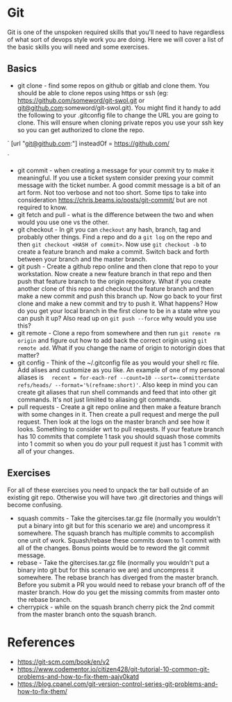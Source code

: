 # Git
Git is one of the unspoken required skills that you'll need to have regardless of what sort of devops style work you are doing.
Here we will cover a list of the basic skills you will need and some exercises.
## Basics

  * git clone - find some repos on github or gitlab and clone them.   You should be able to clone repos using https or ssh (eg: https://github.com/someword/git-swol.git or git@github.com:someword/git-swol.git).  You might find it handy to add the following to your .gitconfig file to change the URL you are going to clone.  This will ensure when cloning private repos you use your ssh key so you can get authorized to clone the repo.

`
[url "git@github.com:"]
        insteadOf = https://github.com/

`

  * git commit - when creating a message for your commit try to make it meaningful.   If you use a ticket system consider prexing your commit message with the ticket number.  A good commit message is a bit of an art form.  Not too verbose and not too short.  Some tips to take into consideration https://chris.beams.io/posts/git-commit/ but are not required to know.
  * git fetch and pull - what is the difference between the two and when would you use one vs the other.
  * git checkout - In git you can `checkout` any hash, branch, tag and probably other things.  Find a repo and do a `git log` on the repo and then `git checkout <HASH of commit>`.  Now use `git checkout -b` to create a feature branch and make a commit.  Switch back and forth between your branch and the master branch.
  * git push - Create a github repo online and then clone that repo to your workstation.   Now create a new feature branch in that repo and then push that feature branch to the origin repository.  What if you create another clone of this repo and checkout the feature branch and then make a new commit and push this branch up.   Now go back to your first clone and make a new commit and try to push it.  What happens?  How do you get your local branch in the first clone to be in a state whre you can push it up?   Also read up on `git push --force` why would you use this?
  * git remote - Clone a repo from somewhere and then run `git remote rm origin` and figure out how to add back the correct origin using `git remote add`.   What if you change the name of origin to notorigin does that matter?
  * git config - Think of the ~/.gitconfig file as you would your shell rc file.  Add alises and customize as you like.  An example of one of my personal aliases is `  recent = for-each-ref --count=10 --sort=-committerdate refs/heads/ --format='%(refname:short)'`.  Also keep in mind you can create git aliases that run shell commands and feed that into other git commands.  It's not just limiited to aliasing git commands.
  * pull requests - Create a git repo online and then make a feature branch with some changes in it.  Then create a pull request and merge the pull request.  Then look at the logs on the master branch and see how it looks.  Something to consider wrt to pull requests.   If your feature branch has 10 commits that complete 1 task you should squash those commits into 1 commit so when you do your pull request it just has 1 commit with all of your changes.

## Exercises
  For all of these exercises you need to unpack the tar ball outside of an existing git repo.   Otherwise you will have two .git directories and things will become confusing.
  * squash commits - Take the gitercises.tar.gz file (normally you wouldn't put a binary into git but for this scenario we are) and uncompress it somewhere.   The squash branch has multiple commits to accomplish one unit of work.  Squash/rebase these commits down to 1 commit with all of the changes.    Bonus points would be to reword the git commit message.
  * rebase - Take the gitercises.tar.gz file (normally you wouldn't put a binary into git but for this scenario we are) and uncompress it somewhere.   The rebase branch has diverged from the master branch.   Before you submit a PR you would need to rebase your branch off of the master branch.  How do you get the missing commits from master onto the rebase branch.
  * cherrypick - while on the squash branch cherry pick the 2nd commit from the master branch onto the squash branch.

# References
  * https://git-scm.com/book/en/v2
  * https://www.codementor.io/citizen428/git-tutorial-10-common-git-problems-and-how-to-fix-them-aajv0katd
  * https://blog.cpanel.com/git-version-control-series-git-problems-and-how-to-fix-them/
